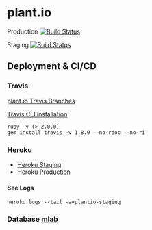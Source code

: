 # plant.io
Production [![Build Status](https://travis-ci.org/macbubi/plantio.svg?branch=master)](https://travis-ci.org/macbubi/plantio)

Staging [![Build Status](https://travis-ci.org/macbubi/plantio.svg?branch=staging)](https://travis-ci.org/macbubi/plantio)

## Deployment & CI/CD
### Travis
[plant.io Travis Branches](https://travis-ci.org/macbubi/plantio/branches)

[Travis CLI installation](https://github.com/travis-ci/travis.rb#installation)
```
ruby -v (> 2.0.0)
gem install travis -v 1.8.9 --no-rdoc --no-ri
```

### Heroku
* [Heroku Staging](https://dashboard.heroku.com/apps/plantio-staging)
* [Heroku Production](https://dashboard.heroku.com/apps/plantio-production)

#### See Logs
```
heroku logs --tail -a=plantio-staging
```

### Database [mlab](https://mlab.com/home)
